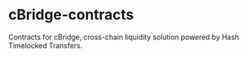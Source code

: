 # cBridge-contracts

Contracts for cBridge, cross-chain liquidity solution powered by Hash Timelocked Transfers.
